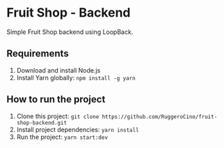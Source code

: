 # Fruit Shop - Backend

Simple Fruit Shop backend using LoopBack. 

## Requirements

1. Download and install Node.js
2. Install Yarn globally: `npm install -g yarn`

## How to run the project

1. Clone this project: `git clone https://github.com/RuggeroCino/fruit-shop-backend.git`
2. Install project dependencies: `yarn install`
3. Run the project: `yarn start:dev`
